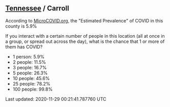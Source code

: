 
## [Tennessee](/united-states/tennessee) / Carroll

According to [MicroCOVID.org](http://microcovid.org),
the "Estimated Prevalence" of COVID in this county is 5.9%

If you interact with a certain number of people in this location
(all at once in a group, or spread out across the day), what is the chance that
1 or more of them has COVID?

- 1 person: 5.9%
- 2 people: 11.5%
- 3 people: 16.7%
- 5 people: 26.3%
- 10 people: 45.6%
- 25 people: 78.2%
- 100 people: 99.8%

Last updated: 2020-11-29 00:21:41.787760 UTC
